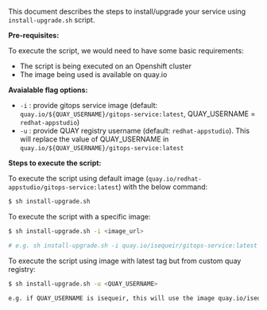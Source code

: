 This document describes the steps to install/upgrade your service using `install-upgrade.sh` script.

**Pre-requisites:**

To execute the script, we would need to have some basic requirements:
- The script is being executed on an Openshift cluster
- The image being used is available on quay.io

**Avaialable flag options:**
- `-i` : provide gitops service image (default: `quay.io/${QUAY_USERNAME}/gitops-service:latest`, QUAY_USERNAME = `redhat-appstudio`)
- `-u` : provide QUAY registry username (default: `redhat-appstudio`). This will replace the value of QUAY_USERNAME in `quay.io/${QUAY_USERNAME}/gitops-service:latest`


**Steps to execute the script:**

To execute the script using default image (`quay.io/redhat-appstudio/gitops-service:latest`) with the below command:
```bash
$ sh install-upgrade.sh
```

To execute the script with a specific image:
```bash
$ sh install-upgrade.sh -i <image_url>

# e.g. sh install-upgrade.sh -i quay.io/isequeir/gitops-service:latest
```

To execute the script using image with latest tag but from custom quay registry:
```bash
$ sh install-upgrade.sh -u <QUAY_USERNAME>

e.g. if QUAY_USERNAME is isequeir, this will use the image quay.io/isequeir/gitops-service:latest
```

